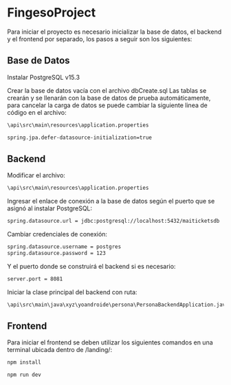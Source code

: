 # FingesoProject

Para iniciar el proyecto es necesario inicializar la base de datos, el backend y el frontend por separado, los pasos a seguir son los siguientes:

## Base de Datos
Instalar PostgreSQL v15.3

Crear la base de datos vacía con el archivo dbCreate.sql
Las tablas se crearán y se llenarán con la base de datos de prueba automáticamente, para cancelar la carga de datos se puede cambiar la siguiente linea de código en el archivo:
```sh
\api\src\main\resources\application.properties
```
```sh
spring.jpa.defer-datasource-initialization=true
```

## Backend

Modificar el archivo:

```sh
\api\src\main\resources\application.properties
```
 Ingresar el enlace de conexión a la base de datos según el puerto que se asignó al instalar PostgreSQL:
```sh
spring.datasource.url = jdbc:postgresql://localhost:5432/maiticketsdb
```
Cambiar credenciales de conexión:
```sh
spring.datasource.username = postgres
spring.datasource.password = 123
```
Y el puerto donde se construirá el backend si es necesario:
```sh
server.port = 8081
```
Iniciar la clase principal del backend con ruta:
```sh
\api\src\main\java\xyz\yoandroide\persona\PersonaBackendApplication.java
```

## Frontend
Para iniciar el frontend se deben utilizar los siguientes comandos en una terminal ubicada dentro de /landing/:
```sh
npm install
```
```sh
npm run dev
```
